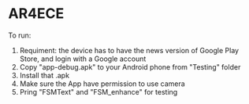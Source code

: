 # AR4ECE
To run:
1. Requiment: the device has to have the news version of Google Play Store, and login with a Google account
2. Copy "app-debug.apk" to your Android phone from "Testing" folder
3. Install that .apk  
4. Make sure the App have permission to use camera
5. Pring "FSMText" and "FSM_enhance" for testing
